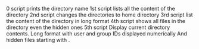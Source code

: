 0 script prints the directory name
1st script lists all the content of the directory
2nd script changes the directories to home directory
3rd script list the content of the directory in long format
4th script shows all files in the directory even the hidden ones
5th script Display current directory contents.
     Long format
     with user and group IDs displayed numerically
     And hidden files starting with .
